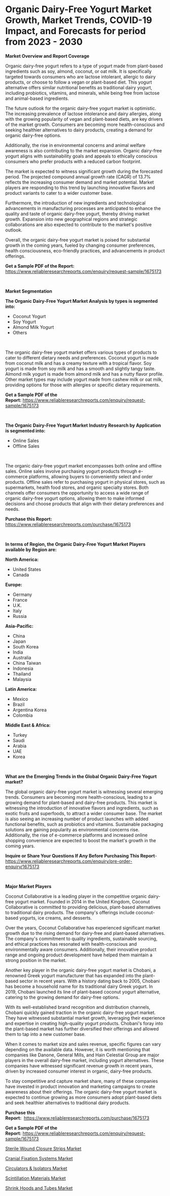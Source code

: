 <p><h1>Organic Dairy-Free Yogurt Market Growth, Market Trends, COVID-19 Impact, and Forecasts for period from 2023 - 2030</h1></p><p><strong>Market Overview and Report Coverage</strong></p>
<p><p>Organic dairy-free yogurt refers to a type of yogurt made from plant-based ingredients such as soy, almond, coconut, or oat milk. It is specifically targeted towards consumers who are lactose intolerant, allergic to dairy products, or choose to follow a vegan or plant-based diet. This yogurt alternative offers similar nutritional benefits as traditional dairy yogurt, including probiotics, vitamins, and minerals, while being free from lactose and animal-based ingredients.</p><p>The future outlook for the organic dairy-free yogurt market is optimistic. The increasing prevalence of lactose intolerance and dairy allergies, along with the growing popularity of vegan and plant-based diets, are key drivers of the market growth. Consumers are becoming more health-conscious and seeking healthier alternatives to dairy products, creating a demand for organic dairy-free options.</p><p>Additionally, the rise in environmental concerns and animal welfare awareness is also contributing to the market expansion. Organic dairy-free yogurt aligns with sustainability goals and appeals to ethically conscious consumers who prefer products with a reduced carbon footprint.</p><p>The market is expected to witness significant growth during the forecasted period. The projected compound annual growth rate (CAGR) of 13.7% reflects the increasing consumer demand and market potential. Market players are responding to this trend by launching innovative flavors and product variants to cater to a wider customer base.</p><p>Furthermore, the introduction of new ingredients and technological advancements in manufacturing processes are anticipated to enhance the quality and taste of organic dairy-free yogurt, thereby driving market growth. Expansion into new geographical regions and strategic collaborations are also expected to contribute to the market's positive outlook.</p><p>Overall, the organic dairy-free yogurt market is poised for substantial growth in the coming years, fueled by changing consumer preferences, health consciousness, eco-friendly practices, and advancements in product offerings.</p></p>
<p><strong>Get a Sample PDF of the Report:</strong> <a href="https://www.reliableresearchreports.com/enquiry/request-sample/1675173">https://www.reliableresearchreports.com/enquiry/request-sample/1675173</a></p>
<p>&nbsp;</p>
<p><strong>Market Segmentation</strong></p>
<p><strong>The Organic Dairy-Free Yogurt Market Analysis by types is segmented into:</strong></p>
<p><ul><li>Coconut Yogurt</li><li>Soy Yogurt</li><li>Almond Milk Yogurt</li><li>Others</li></ul></p>
<p>&nbsp;</p>
<p><p>The organic dairy-free yogurt market offers various types of products to cater to different dietary needs and preferences. Coconut yogurt is made from coconut milk and has a creamy texture with a tropical flavor. Soy yogurt is made from soy milk and has a smooth and slightly tangy taste. Almond milk yogurt is made from almond milk and has a nutty flavor profile. Other market types may include yogurt made from cashew milk or oat milk, providing options for those with allergies or specific dietary requirements.</p></p>
<p><strong>Get a Sample PDF of the Report:</strong>&nbsp;<a href="https://www.reliableresearchreports.com/enquiry/request-sample/1675173">https://www.reliableresearchreports.com/enquiry/request-sample/1675173</a></p>
<p>&nbsp;</p>
<p><strong>The Organic Dairy-Free Yogurt Market Industry Research by Application is segmented into:</strong></p>
<p><ul><li>Online Sales</li><li>Offline Sales</li></ul></p>
<p>&nbsp;</p>
<p><p>The organic dairy-free yogurt market encompasses both online and offline sales. Online sales involve purchasing yogurt products through e-commerce platforms, allowing buyers to conveniently select and order products. Offline sales refer to purchasing yogurt in physical stores, such as supermarkets, health food stores, and organic specialty stores. Both channels offer consumers the opportunity to access a wide range of organic dairy-free yogurt options, allowing them to make informed decisions and choose products that align with their dietary preferences and needs.</p></p>
<p><strong>Purchase this Report:</strong>&nbsp; <a href="https://www.reliableresearchreports.com/purchase/1675173">https://www.reliableresearchreports.com/purchase/1675173</a></p>
<p>&nbsp;</p>
<p><strong>In terms of Region, the Organic Dairy-Free Yogurt Market Players available by Region are:</strong></p>
<p>
    <p> <strong> North America: </strong>
        <ul>
            <li>United States</li>
            <li>Canada</li>
        </ul>
        </p> 
    <p> <strong> Europe: </strong>
        <ul>
            <li>Germany</li>
            <li>France</li>
            <li>U.K.</li>
            <li>Italy</li>
            <li>Russia</li>
        </ul>
        </p> 
    <p> <strong> Asia-Pacific: </strong>
        <ul>
            <li>China</li>
            <li>Japan</li>
            <li>South Korea</li>
            <li>India</li>
            <li>Australia</li>
            <li>China Taiwan</li>
            <li>Indonesia</li>
            <li>Thailand</li>
            <li>Malaysia</li>
        </ul>
        </p> 
    <p> <strong> Latin America: </strong>
        <ul>
            <li>Mexico</li>
            <li>Brazil</li>
            <li>Argentina Korea</li>
            <li>Colombia</li>
        </ul>
        </p> 
    <p> <strong> Middle East & Africa: </strong>
        <ul>
            <li>Turkey</li>
            <li>Saudi</li>
            <li>Arabia</li>
            <li>UAE</li>
            <li>Korea</li>
        </ul>
    </p>
    </p>
<p>&nbsp;</p>
<p><strong>What are the Emerging Trends in the Global Organic Dairy-Free Yogurt market?</strong></p>
<p><p>The global organic dairy-free yogurt market is witnessing several emerging trends. Consumers are becoming more health-conscious, leading to a growing demand for plant-based and dairy-free products. This market is witnessing the introduction of innovative flavors and ingredients, such as exotic fruits and superfoods, to attract a wider consumer base. The market is also seeing an increasing number of product launches with added functional benefits, such as probiotics and vitamins. Sustainable packaging solutions are gaining popularity as environmental concerns rise. Additionally, the rise of e-commerce platforms and increased online shopping convenience are expected to boost the market's growth in the coming years.</p></p>
<p><strong>Inquire or Share Your Questions If Any Before Purchasing This Report</strong>- <a href="https://www.reliableresearchreports.com/enquiry/pre-order-enquiry/1675173">https://www.reliableresearchreports.com/enquiry/pre-order-enquiry/1675173</a></p>
<p>&nbsp;</p>
<p><strong>Major Market Players</strong></p>
<p><p>Coconut Collaborative is a leading player in the competitive organic dairy-free yogurt market. Founded in 2014 in the United Kingdom, Coconut Collaborative is committed to providing delicious, plant-based alternatives to traditional dairy products. The company's offerings include coconut-based yogurts, ice creams, and desserts. </p><p>Over the years, Coconut Collaborative has experienced significant market growth due to the rising demand for dairy-free and plant-based alternatives. The company's commitment to quality ingredients, sustainable sourcing, and ethical practices has resonated with health-conscious and environmentally aware consumers. Additionally, their innovative product range and ongoing product development have helped them maintain a strong position in the market.</p><p>Another key player in the organic dairy-free yogurt market is Chobani, a renowned Greek yogurt manufacturer that has expanded into the plant-based sector in recent years. With a history dating back to 2005, Chobani has become a household name for its traditional dairy Greek yogurt. In 2019, Chobani launched its line of plant-based coconut yogurt alternative, catering to the growing demand for dairy-free options.</p><p>With its well-established brand recognition and distribution channels, Chobani quickly gained traction in the organic dairy-free yogurt market. They have witnessed substantial market growth, leveraging their experience and expertise in creating high-quality yogurt products. Chobani's foray into the plant-based market has further diversified their offerings and allowed them to tap into a new customer base.</p><p>When it comes to market size and sales revenue, specific figures can vary depending on the available data. However, it is worth mentioning that companies like Danone, General Mills, and Hain Celestial Group are major players in the overall dairy-free market, including yogurt alternatives. These companies have witnessed significant revenue growth in recent years, driven by increased consumer interest in organic, dairy-free products.</p><p>To stay competitive and capture market share, many of these companies have invested in product innovation and marketing campaigns to create awareness about their offerings. The organic dairy-free yogurt market is expected to continue growing as more consumers adopt plant-based diets and seek healthier alternatives to traditional dairy products.</p></p>
<p><strong>Purchase this Report:</strong>&nbsp;&nbsp;<a href="https://www.reliableresearchreports.com/purchase/1675173">https://www.reliableresearchreports.com/purchase/1675173</a></p>
<p></p>
<p><strong>Get a Sample PDF of the Report:</strong>&nbsp;<a href="https://www.reliableresearchreports.com/enquiry/request-sample/1675173">https://www.reliableresearchreports.com/enquiry/request-sample/1675173</a></p>
<p><p><a href="https://www.linkedin.com/pulse/sterile-wound-closure-strips-market-research-report-provides-ndsoc/">Sterile Wound Closure Strips Market</a></p><p><a href="https://medium.com/@kimberlymontgomery2004/cranial-fixation-systems-market-size-and-market-trends-complete-industry-overview-2023-to-2030-b8c5dc79cd22">Cranial Fixation Systems Market</a></p><p><a href="https://issuu.com/reportprime-2/docs/circulators-isolators-market-size-2030.pptx?fr=xKAE9_zU1NQ">Circulators & Isolators Market</a></p><p><a href="https://issuu.com/reportprime-2/docs/scintillation-materials-market-size-2030.pptx?fr=xKAE9_zU1NQ">Scintillation Materials Market</a></p><p><a href="https://github.com/Chiragrp22/Market-Research-Report-List-1/blob/main/shrink-hoods-and-tubes-market.md">Shrink Hoods and Tubes Market</a></p></p>